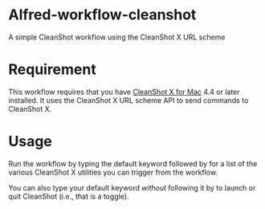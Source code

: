 # Alfred-workflow-cleanshot
A simple CleanShot workflow using the CleanShot X URL scheme

# Requirement

This workflow requires that you have [CleanShot X for Mac](https://cleanshot.com/) 4.4 or later installed. It uses the CleanShot X URL scheme API to send commands to CleanShot X.


# Usage

Run the workflow by typing the default keyword followed by <space> for a list of the various CleanShot X utilities you can trigger from the workflow.

You can also type your default keyword *without* following it by <space> to launch or quit CleanShot (i.e., that is a toggle).
